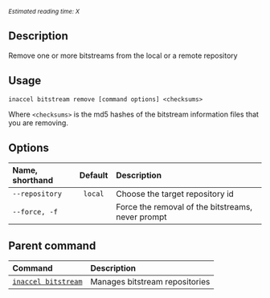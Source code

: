 *<small id="time">Estimated reading time: X</small>*

## Description

Remove one or more bitstreams from the local or a remote repository

## Usage

```text
inaccel bitstream remove [command options] <checksums>
```
Where `<checksums>` is the md5 hashes of the bitstream information files that
you are removing.

## Options

| Name, shorthand  | Default   | Description                                       |
| :--------------- | :-------: | :------------------------------------------------ |
| ` --repository ` | ` local ` | Choose the target repository id                   |
| ` --force, -f `  |           | Force the removal of the bitstreams, never prompt |

## Parent command

| Command                             | Description                    |
| :---------------------------------- | :----------------------------- |
| [` inaccel bitstream `](command.md) | Manages bitstream repositories |
